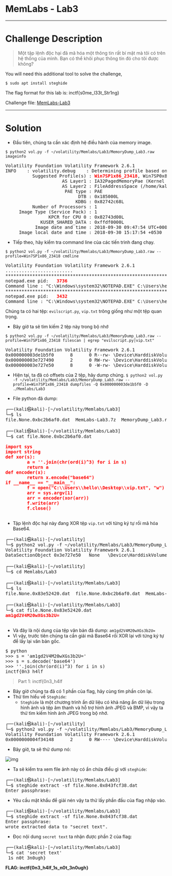# MemLabs - Lab3
---
# Challenge Description
> Một tập lệnh độc hại đã mã hóa một thông tin rất bí mật mà tôi có trên hệ thống của mình. Bạn có thể khôi phục thông tin đó cho tôi được không?

You will need this additional tool to solve the challenge,

`$ sudo apt install steghide`

The flag format for this lab is: inctf{s0me_l33t_Str1ng}

Challenge file: [MemLabs-Lab3](https://mega.nz/#!2ohlTAzL!1T5iGzhUWdn88zS1yrDJA06yUouZxC-VstzXFSRuzVg)

---
# Solution
- Đầu tiên, chúng ta cần xác định hệ điều hành của memory image.

`$ python2 vol.py -f ~/volatility/Memlabs/Lab3/MemoryDump_Lab3.raw imageinfo`           
<pre>
Volatility Foundation Volatility Framework 2.6.1
INFO    : volatility.debug    : Determining profile based on KDBG search...
          Suggested Profile(s) : <b style="color: red">Win7SP1x86_23418</b>, Win7SP0x86, Win7SP1x86_24000, Win7SP1x86
                     AS Layer1 : IA32PagedMemoryPae (Kernel AS)
                     AS Layer2 : FileAddressSpace (/home/kali/volatility/Memlabs/Lab3/MemoryDump_Lab3.raw)
                      PAE type : PAE
                           DTB : 0x185000L
                          KDBG : 0x82742c68L
          Number of Processors : 1
     Image Type (Service Pack) : 1
                KPCR for CPU 0 : 0x82743d00L
             KUSER_SHARED_DATA : 0xffdf0000L
           Image date and time : 2018-09-30 09:47:54 UTC+0000
     Image local date and time : 2018-09-30 15:17:54 +0530
</pre>


- Tiếp theo, hãy kiểm tra command line của các tiến trình đang chạy.

`$ python2 vol.py -f ~/volatility/Memlabs/Lab3/MemoryDump_Lab3.raw --profile=Win7SP1x86_23418 cmdline`
<pre>Volatility Foundation Volatility Framework 2.6.1
.........................
************************************************************************
notepad.exe pid:   <b style="color: red" style="color: red">3736</b>
Command line : "C:\Windows\system32\NOTEPAD.EXE" C:\Users\hello\Desktop\evilscript.py
************************************************************************
notepad.exe pid:   <b style="color: red">3432</b>
Command line : "C:\Windows\system32\NOTEPAD.EXE" C:\Users\hello\Desktop\vip.txt
</pre>

Chúng ta có hai tệp: `evilscript.py`, `vip.txt` trông giống như một tệp quan trọng.

- Bây giờ ta sẽ tìm kiếm 2 tệp này trong bộ nhớ

`$ python2 vol.py -f ~/volatility/Memlabs/Lab3/MemoryDump_Lab3.raw --profile=Win7SP1x86_23418 filescan | egrep "evilscript.py|vip.txt"`

<pre>
Volatility Foundation Volatility Framework 2.6.1
0x000000003de1b5f0      8      0 R--rw- \Device\HarddiskVolume2\Users\hello\Desktop\evilscript.py.py
0x000000003e727490      2      0 RW-rw- \Device\HarddiskVolume2\Users\hello\AppData\Roaming\Microsoft\Windows\Recent\evilscript.py.lnk
0x000000003e727e50      8      0 -W-rw- \Device\HarddiskVolume2\Users\hello\Desktop\vip.txt
</pre>

- Hiện tại, ta đã có offsets của 2 tệp, hãy dump chúng.
`$ python2 vol.py -f ~/volatility/Memlabs/Lab3/MemoryDump_Lab3.raw --profile=Win7SP1x86_23418 dumpfiles -Q 0x000000003de1b5f0 -D ./Memlabs/Lab3`

- File python đã dump:
<pre>
┌──(kali㉿kali)-[~/volatility/Memlabs/Lab3]
└─$ ls
file.None.0xbc2b6af0.dat  MemLabs-Lab3.7z  MemoryDump_Lab3.raw

┌──(kali㉿kali)-[~/volatility/Memlabs/Lab3]
└─$ cat file.None.0xbc2b6af0.dat
<b style="color: red"> 
import sys
import string
def xor(s):
        a = ''.join(chr(ord(i)^3) for i in s)
        return a
def encoder(x):
        return x.encode("base64")
if __name__ == "__main__":
        f = open("C:\\Users\\hello\\Desktop\\vip.txt", "w")
        arr = sys.argv[1]
        arr = encoder(xor(arr))
        f.write(arr)
        f.close()
</b>
</pre>

- Tập lệnh độc hại này đang XOR tệp `vip.txt` với từng ký tự rồi mã hóa Base64.
<pre>
┌──(kali㉿kali)-[~/volatility]
└─$ python2 vol.py -f ~/volatility/Memlabs/Lab3/MemoryDump_Lab3.raw --profile=Win7SP1x86_23418 dumpfiles -Q 0x000000003e727e50 -D ./Memlabs/Lab3
Volatility Foundation Volatility Framework 2.6.1
DataSectionObject 0x3e727e50   None   \Device\HarddiskVolume2\Users\hello\Desktop\vip.txt
                                                                                                                                                                                                                                           
┌──(kali㉿kali)-[~/volatility]
└─$ cd Memlabs/Lab3
                                                                                                                                                                                                                                           
┌──(kali㉿kali)-[~/volatility/Memlabs/Lab3]
└─$ ls
file.None.0x83e52420.dat  file.None.0xbc2b6af0.dat  MemLabs-Lab3.7z  MemoryDump_Lab3.raw
                                                                                                                                                                                                                                           
┌──(kali㉿kali)-[~/volatility/Memlabs/Lab3]
└─$ cat file.None.0x83e52420.dat 
<b style="color: red">am1gd2V4M20wXGs3b2U=</b>

</pre>

- Và đây là nội dung của tệp văn bản đã dump:
`am1gd2V4M20wXGs3b2U=`
- Vì vậy, trước tiên chúng ta cần giải mã Base64 rồi XOR lại với từng ký tự để lấy lại văn bản gốc.

<pre>
$ python
>>> s = 'am1gd2V4M20wXGs3b2U='
>>> s = s.decode('base64')
>>> ''.join(chr(ord(i)^3) for i in s)
inctf{0n3_h4lf
</pre>

>Part 1: inctf{0n3_h4lf

- Bây giờ chúng ta đã có 1 phần của flag, hãy cùng tìm phần còn lại.
- Thử tìm hiểu về `Steghide`:
	- `Steghide` là một chương trình ẩn dữ liệu có khả năng ẩn dữ liệu trong hình ảnh và tệp âm thanh và hỗ trợ hình ảnh JPEG và BMP, vì vậy ta thử tìm kiếm hình ảnh JPEG trong bộ nhớ.
<pre>
┌──(kali㉿kali)-[~/volatility]
└─$ python2 vol.py -f ~/volatility/Memlabs/Lab3/MemoryDump_Lab3.raw --profile=Win7SP1x86_23418 filescan | grep ".jpeg"                          
Volatility Foundation Volatility Framework 2.6.1
0x0000000004f34148      2      0 RW---- \Device\HarddiskVolume2\Users\hello\Desktop\<b style="color: red">suspision1.jpeg</b>
</pre>

- Bây giờ, ta sẽ thử dump nó:

![img](https://n1ght-w0lf.github.io/assets/images/ctf-writeups/memlabs/lab3/2.jpeg)

- Ta sẽ kiểm tra xem file ảnh này có ẩn chứa điều gì với `steghide`:
<pre>
┌──(kali㉿kali)-[~/volatility/Memlabs/Lab3]
└─$ steghide extract -sf file.None.0x843fcf38.dat 
Enter passphrase: 
</pre>

- Yêu cầu mật khẩu để giải nén vậy ta thử lấy phần đầu của flag nhập vào.

<pre>
┌──(kali㉿kali)-[~/volatility/Memlabs/Lab3]
└─$ steghide extract -sf file.None.0x843fcf38.dat
Enter passphrase: 
wrote extracted data to "secret text".
</pre>

- Đọc nội dung `secret text` ta nhận được phần 2 của flag:

<pre>
┌──(kali㉿kali)-[~/volatility/Memlabs/Lab3]
└─$ cat 'secret text'           
_1s_n0t_3n0ugh}
</pre>

<b>FLAG: inctf{0n3_h4lf_1s_n0t_3n0ugh} </b>